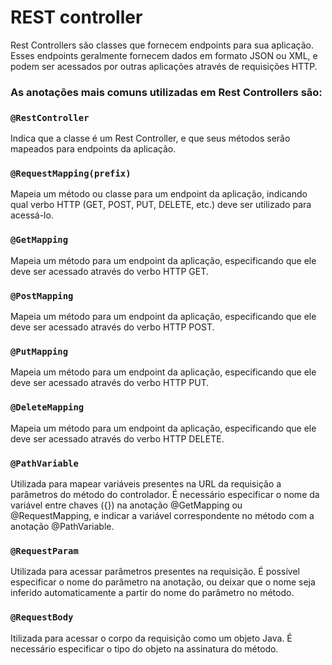 # REST controller

Rest Controllers são classes que fornecem endpoints para sua aplicação. Esses endpoints geralmente fornecem dados em formato JSON ou XML, e podem ser acessados por outras aplicações através de requisições HTTP.

### As anotações mais comuns utilizadas em Rest Controllers são:

### `@RestController`
Indica que a classe é um Rest Controller, e que seus métodos serão mapeados para endpoints da aplicação.

### `@RequestMapping(prefix)`
Mapeia um método ou classe para um endpoint da aplicação, indicando qual verbo HTTP (GET, POST, PUT, DELETE, etc.) deve ser utilizado para acessá-lo.

### `@GetMapping` 
Mapeia um método para um endpoint da aplicação, especificando que ele deve ser acessado através do verbo HTTP GET.

### `@PostMapping` 
Mapeia um método para um endpoint da aplicação, especificando que ele deve ser acessado através do verbo HTTP POST.

### `@PutMapping` 
Mapeia um método para um endpoint da aplicação, especificando que ele deve ser acessado através do verbo HTTP PUT.

### `@DeleteMapping` 
Mapeia um método para um endpoint da aplicação, especificando que ele deve ser acessado através do verbo HTTP DELETE.

### `@PathVariable` 
Utilizada para mapear variáveis presentes na URL da requisição a parâmetros do método do controlador. É necessário especificar o nome da variável entre chaves ({}) na anotação @GetMapping ou @RequestMapping, e indicar a variável correspondente no método com a anotação @PathVariable.

### `@RequestParam` 
Utilizada para acessar parâmetros presentes na requisição. É possível especificar o nome do parâmetro na anotação, ou deixar que o nome seja inferido automaticamente a partir do nome do parâmetro no método.

### `@RequestBody` 
Itilizada para acessar o corpo da requisição como um objeto Java. É necessário especificar o tipo do objeto na assinatura do método.

